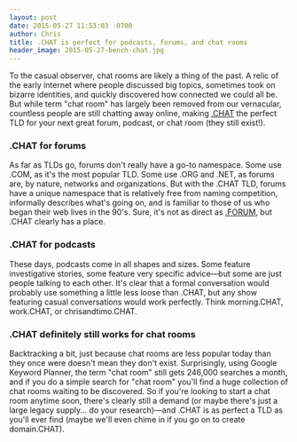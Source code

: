 ```yaml
---
layout: post
date: 2015-05-27 11:53:03 -0700
author: Chris
title: .CHAT is perfect for podcasts, forums, and chat rooms
header_image: 2015-05-27-bench-chat.jpg
---
```


<!-- excerpt -->

To the casual observer, chat rooms are likely a thing of the past. A relic of the early internet where people discussed big topics, sometimes took on bizarre identities, and quickly discovered how connected we could all be. But while term "chat room" has largely been removed from our vernacular, countless people are still chatting away online, making [.CHAT](https://iwantmyname.com/domains/dot-chat) the perfect TLD for your next great forum, podcast, or chat room (they still exist!). 

<!-- /excerpt -->

### .CHAT for forums

As far as TLDs go, forums don't really have a go-to namespace. Some use .COM, as it's the most popular TLD. Some use .ORG and .NET, as forums are, by nature, networks and organizations. But with the .CHAT TLD, forums have a unique namespace that is relatively free from naming competition, informally describes what's going on, and is familiar to those of us who began their web lives in the 90's. Sure, it's not as direct as [.FORUM](https://iwantmyname.com/domains/dot-forum), but .CHAT clearly has a place. 

### .CHAT for podcasts

These days, podcasts come in all shapes and sizes. Some feature investigative stories, some feature very specific advice—but some are just people talking to each other. It's clear that a formal conversation would probably use something a little less loose than .CHAT, but any show featuring casual conversations would work perfectly. Think morning.CHAT, work.CHAT, or chrisandtimo.CHAT.

### .CHAT definitely still works for chat rooms

Backtracking a bit, just because chat rooms are less popular today than they once were doesn't mean they don't exist. Surprisingly, using Google Keyword Planner, the term "chat room" still gets 246,000 searches a month, and if you do a simple search for "chat room" you'll find a huge collection of chat rooms waiting to be discovered. So if you're looking to start a chat room anytime soon, there's clearly still a demand (or maybe there's just a large legacy supply... do your research)—and .CHAT is as perfect a TLD as you'll ever find (maybe we'll even chime in if you go on to create domain.CHAT).